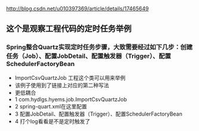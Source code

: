 http://blog.csdn.net/u010397369/article/details/17465649

## 这个是观察工程代码的定时任务举例

### Spring整合Quartz实现定时任务步骤，大致需要经过如下几步：创建任务（Job）、配置JobDetail、配置触发器（Trigger）、配置SchedulerFactoryBean

* ImportCsvQuartzJob 工程这个类可以用来举例
* 该例子使用到了链接上对应的第二种写法
* 更低耦合
* 1 com.hydlgs.hyems.job.ImportCsvQuartzJob
* 2 spring-quart.xml在这里配置
* 3 配置JobDetail、配置触发器（Trigger）、配置SchedulerFactoryBean
* 4 打个log看看是不是定时触发了



